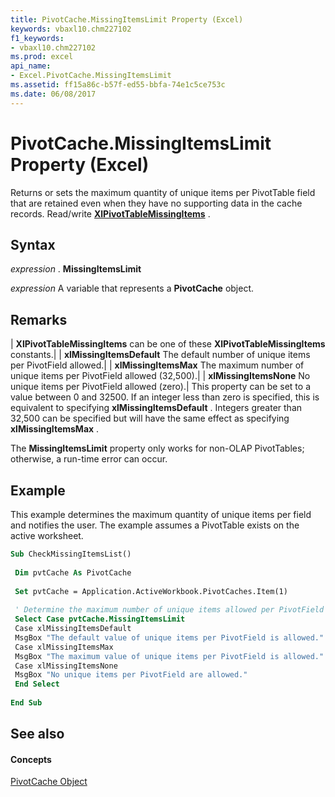 ```yaml
---
title: PivotCache.MissingItemsLimit Property (Excel)
keywords: vbaxl10.chm227102
f1_keywords:
- vbaxl10.chm227102
ms.prod: excel
api_name:
- Excel.PivotCache.MissingItemsLimit
ms.assetid: ff15a86c-b57f-ed55-bbfa-74e1c5ce753c
ms.date: 06/08/2017
---
```



# PivotCache.MissingItemsLimit Property (Excel)

Returns or sets the maximum quantity of unique items per PivotTable field that are retained even when they have no supporting data in the cache records. Read/write **[XlPivotTableMissingItems](xlpivottablemissingitems-enumeration-excel.md)** .


## Syntax

 _expression_ . **MissingItemsLimit**

 _expression_ A variable that represents a **PivotCache** object.


## Remarks



| **XlPivotTableMissingItems** can be one of these **XlPivotTableMissingItems** constants.|
| **xlMissingItemsDefault** The default number of unique items per PivotField allowed.|
| **xlMissingItemsMax** The maximum number of unique items per PivotField allowed (32,500).|
| **xlMissingItemsNone** No unique items per PivotField allowed (zero).|
This property can be set to a value between 0 and 32500. If an integer less than zero is specified, this is equivalent to specifying **xlMissingItemsDefault** . Integers greater than 32,500 can be specified but will have the same effect as specifying **xlMissingItemsMax** .

The **MissingItemsLimit** property only works for non-OLAP PivotTables; otherwise, a run-time error can occur.


## Example

This example determines the maximum quantity of unique items per field and notifies the user. The example assumes a PivotTable exists on the active worksheet.


```vb
Sub CheckMissingItemsList() 
 
 Dim pvtCache As PivotCache 
 
 Set pvtCache = Application.ActiveWorkbook.PivotCaches.Item(1) 
 
 ' Determine the maximum number of unique items allowed per PivotField and notify the user. 
 Select Case pvtCache.MissingItemsLimit 
 Case xlMissingItemsDefault 
 MsgBox "The default value of unique items per PivotField is allowed." 
 Case xlMissingItemsMax 
 MsgBox "The maximum value of unique items per PivotField is allowed." 
 Case xlMissingItemsNone 
 MsgBox "No unique items per PivotField are allowed." 
 End Select 
 
End Sub
```


## See also


#### Concepts


[PivotCache Object](pivotcache-object-excel.md)

